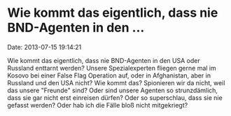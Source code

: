 Wie kommt das eigentlich, dass nie BND-Agenten in den \...
==========================================================

Date: 2013-07-15 19:14:21

Wie kommt das eigentlich, dass nie BND-Agenten in den USA oder Russland
enttarnt werden? Unsere Spezialexperten fliegen gerne mal im Kosovo bei
einer False Flag Operation auf, oder in Afghanistan, aber in Russland
und den USA nicht? Wie kommt das? Spionieren wir da nicht, weil das
unsere \"Freunde\" sind? Oder sind unsere Agenten so strunzdämlich, dass
sie gar nicht erst einreisen dürfen? Oder so superschlau, dass sie nie
gefasst werden? Oder hab ich die Fälle bloß nicht mitgekriegt?
